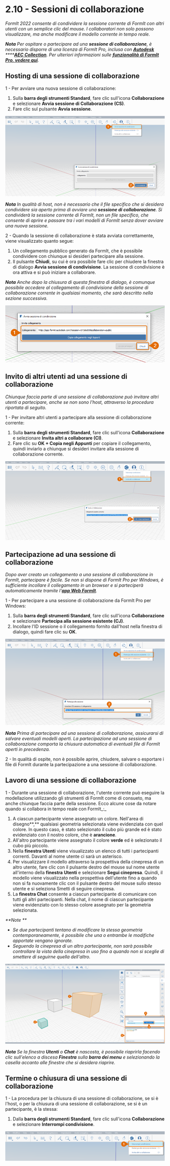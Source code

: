# 2.10 - Sessioni di collaborazione

_FormIt 2022 consente di condividere la sessione corrente di FormIt con altri utenti con un semplice clic del mouse. I collaboratori non solo possono visualizzare, ma anche modificare il modello corrente in tempo reale._

_**Nota**_ _Per ospitare o partecipare ad una_ _**sessione di collaborazione**, è necessario disporre di una licenza di FormIt Pro, inclusa con_ [_**Autodesk**_](https://www.autodesk.it/collections/architecture-engineering-construction/overview) _****_[_**AEC Collection**_](https://www.autodesk.it/collections/architecture-engineering-construction/overview)_. Per ulteriori informazioni sulle_ [_**funzionalità di FormIt Pro, vedere qui**_](https://formit.autodesk.com/#pro-callout)_._

## Hosting di una sessione di collaborazione

1 - Per avviare una nuova sessione di collaborazione:

1. Sulla **barra degli strumenti Standard**, fare clic sull'icona **Collaborazione** e selezionare **Avvia sessione di Collaborazione \(CS\)**.
2. Fare clic sul pulsante **Avvia sessione**.

![](../../.gitbook/assets/0%20%2812%29.png)

_**Nota**_ _In qualità di host, non è necessario che il file specifico che si desidera condividere sia aperto prima di avviare una_ _**sessione di collaborazione**. Si condividerà la sessione corrente di FormIt, non un file specifico, che consente di aprire e passare tra i vari modelli di FormIt senza dover avviare una nuova sessione._

2 - Quando la sessione di collaborazione è stata avviata correttamente, viene visualizzato quanto segue:

1. Un collegamento pubblico generato da FormIt, che è possibile condividere con chiunque si desideri partecipare alla sessione.
2. Il pulsante **Chiudi**, su cui è ora possibile fare clic per chiudere la finestra di dialogo **Avvia sessione di condivisione**. La sessione di condivisione è ora attiva e si può iniziare a collaborare.

_**Nota**_ _Anche dopo la chiusura di questa finestra di dialogo, è comunque possibile accedere al collegamento di condivisione della sessione di collaborazione corrente in qualsiasi momento, che sarà descritto nella sezione successiva._

![](../../.gitbook/assets/1%20%286%29.png)

## Invito di altri utenti ad una sessione di collaborazione

_Chiunque faccia parte di una sessione di collaborazione può invitare altri utenti a partecipare, anche se non sono l'host, attraverso la procedura riportata di seguito._

1 - Per invitare altri utenti a partecipare alla sessione di collaborazione corrente:

1. Sulla **barra degli strumenti Standard**, fare clic sull'icona **Collaborazione** e selezionare **Invita altri a collaborare \(CI\)**.
2. Fare clic su **OK + Copia negli Appunti** per copiare il collegamento, quindi inviarlo a chiunque si desideri invitare alla sessione di collaborazione corrente.

![](../../.gitbook/assets/2%20%286%29.png)

## Partecipazione ad una sessione di collaborazione

_Dopo aver creato un collegamento a una sessione di collaborazione in FormIt, partecipare è facile. Se non si dispone di FormIt Pro per Windows, è sufficiente incollare il collegamento in un browser e si parteciperà automaticamente tramite l'_[_**app Web FormIt**_](https://formit.autodesk.com/app)_._

1 - Per partecipare a una sessione di collaborazione da FormIt Pro per Windows:

1. Sulla **barra degli strumenti Standard**, fare clic sull'icona **Collaborazione** e selezionare **Partecipa alla sessione esistente \(CJ\)**.
2. Incollare l'ID sessione o il collegamento fornito dall'host nella finestra di dialogo, quindi fare clic su **OK**.

![](../../.gitbook/assets/3%20%2815%29.png)

_**Nota**_ _Prima di partecipare ad una sessione di collaborazione, assicurarsi di salvare eventuali modelli aperti. La partecipazione ad una sessione di collaborazione comporta la chiusura automatica di eventuali file di FormIt aperti in precedenza._

2 - In qualità di ospite, non è possibile aprire, chiudere, salvare o esportare i file di FormIt durante la partecipazione a una sessione di collaborazione.

## Lavoro di una sessione di collaborazione

1 - Durante una sessione di collaborazione, l'utente corrente può eseguire la modellazione utilizzando gli strumenti di FormIt come di consueto, ma anche chiunque faccia parte della sessione. Ecco alcune cose da notare quando si collabora in tempo reale con FormIt_:_

1. A ciascun partecipante viene assegnato un colore. Nell'area di disegno**,** qualsiasi geometria selezionata viene evidenziata con quel colore. In questo caso, è stato selezionato il cubo più grande ed è stato evidenziato con il nostro colore, che è **arancione**.
2. All'altro partecipante viene assegnato il colore **verde** ed è selezionato il cubo più piccolo.
3. Nella **finestra Utenti** viene visualizzato un elenco di tutti i partecipanti correnti. Davanti al nome utente ci sarà un asterisco.
4. Per visualizzare il modello attraverso la prospettiva della cinepresa di un altro utente, fare clic con il pulsante destro del mouse sul nome utente all'interno della **finestra** **Utenti** e selezionare **Segui cinepresa**. Quindi, il modello viene visualizzato nella prospettiva dell'utente fino a quando non si fa nuovamente clic con il pulsante destro del mouse sullo stesso utente e si seleziona Smetti di seguire cinepresa.
5. La **finestra Chat** consente a ciascun partecipante di comunicare con tutti gli altri partecipanti. Nella chat, il nome di ciascun partecipante viene evidenziato con lo stesso colore assegnato per la geometria selezionata.

_**Note **_

* _Se due partecipanti tentano di modificare la stessa geometria contemporaneamente, è possibile che una o entrambe le modifiche apportate vengano ignorate._
* _Seguendo la cinepresa di un altro partecipante, non sarà possibile controllare la vista della cinepresa in uso fino a quando non si sceglie di smettere di seguirne quella dell'altro._

![](../../.gitbook/assets/4%20%284%29.png)

_**Nota**_ _Se la finestra_ _**Utenti**_ _o_ _**Chat**_ _è nascosta, è possibile riaprirla facendo clic sull'elenco a discesa_ _**Finestra**_ _sulla_ _**barra dei menu** e selezionando la casella accanto alle finestre che si desidera riaprire._

## Termine o chiusura di una sessione di collaborazione

1 - La procedura per la chiusura di una sessione di collaborazione, se si è l'host, o per la chiusura di una sessione di collaborazione, se si è un partecipante, è la stessa:

1. Dalla **barra degli strumenti Standard**, fare clic sull'icona **Collaborazione** e selezionare **Interrompi condivisione**.

![](../../.gitbook/assets/5%20%2814%29.png)

